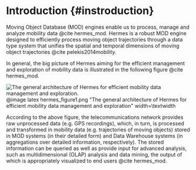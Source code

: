 # Introduction {#instroduction}

Moving Object Database (MOD) engines enable us to process, manage and analyze mobility data @cite hermes_mod. Hermes is a robust MOD engine designed to efficiently process moving object trajectories through a data type system that unifies the spatial and temporal dimensions of moving object trajectories @cite pelekis2014mobility.

In general, the big picture of Hermes aiming for the efficient management and exploration of mobility data is illustrated in the following figure @cite hermes_mod.

![The general architecture of Hermes for efficient mobility data management and exploration.](hermes_figure1.png)
@image latex hermes_figure1.png "The general architecture of Hermes for efficient mobility data management and exploration" width=\textwidth

According to the above figure, the telecommunications network provides raw unprocessed data (e.g. GPS recordings), which, in turn, is processed and transformed in mobility data (e.g. trajectories of moving objects) stored in MOD systems (in their detailed form) and Data Warehouse systems (in aggregations over detailed information, respectively). The stored information can be queried as well as provide input for advanced analysis, such as multidimensional (OLAP) analysis and data mining, the output of which is appropriately visualized to end users @cite hermes_mod.




